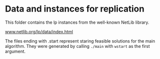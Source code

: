 # Data and instances for replication

This folder contains the lp instances from the well-known NetLib library.

www.netlib.org/lp/data/index.html

The files ending with .start represent staring feasible solutions for the 
main algorithm. They were generated by calling `./main` with `wstart` as 
the first argument.


